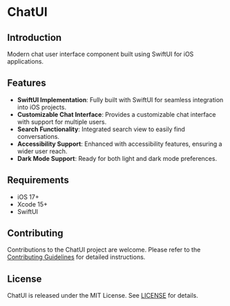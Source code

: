 # ChatUI

## Introduction
Modern chat user interface component built using SwiftUI for iOS applications.

## Features
- **SwiftUI Implementation**: Fully built with SwiftUI for seamless integration into iOS projects.
- **Customizable Chat Interface**: Provides a customizable chat interface with support for multiple users.
- **Search Functionality**: Integrated search view to easily find conversations.
- **Accessibility Support**: Enhanced with accessibility features, ensuring a wider user reach.
- **Dark Mode Support**: Ready for both light and dark mode preferences.

## Requirements
- iOS 17+
- Xcode 15+
- SwiftUI

## Contributing
Contributions to the ChatUI project are welcome. Please refer to the [Contributing Guidelines](https://github.com/nishant-sethi/ChatUI/blob/main/CONTRIBUTING.md) for detailed instructions.

## License
ChatUI is released under the MIT License. See [LICENSE](https://github.com/nishant-sethi/ChatUI/blob/main/LICENSE) for details.
